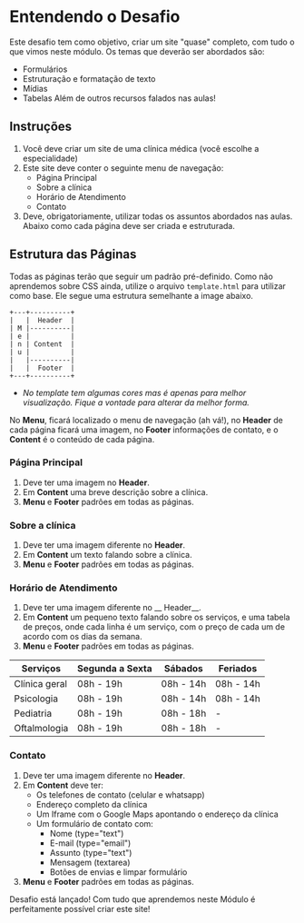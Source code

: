 # Entendendo o Desafio
 
Este desafio tem como objetivo, criar um site "quase" completo, com tudo o que vimos neste módulo. Os temas que deverão ser abordados são:
- Formulários
- Estruturação e formatação de texto
- Mídias
- Tabelas
Além de outros recursos falados nas aulas!
 
## Instruções
1. Você deve criar um site de uma clínica médica (você escolhe a especialidade)
2. Este site deve conter o seguinte menu de navegação:
    - Página Principal
    - Sobre a clínica
    - Horário de Atendimento
    - Contato
3. Deve, obrigatoriamente, utilizar todas os assuntos abordados nas aulas.
Abaixo como cada página deve ser criada e estruturada.

## Estrutura das Páginas
Todas as páginas terão que seguir um padrão pré-definido. Como não aprendemos sobre CSS ainda, utilize o arquivo `template.html` para utilizar como base. Ele segue uma estrutura semelhante a image abaixo.
```
+---+----------+
|   |  Header  |
| M |----------|
| e |          |
| n | Content  |
| u |          |
|   |----------|
|   |  Footer  |
+---+----------+
```
* _No template tem algumas cores mas é apenas para melhor visualização. Fique a vontade para alterar da melhor forma._

No __Menu__, ficará localizado o menu de navegação (ah vá!), no __Header__ de cada página ficará uma imagem, no __Footer__ informações de contato, e o __Content__ é o conteúdo de cada página.

### Página Principal
   1. Deve ter uma imagem no __Header__.
   2. Em __Content__ uma breve descrição sobre a clínica.
   3. __Menu__ e __Footer__ padrões em todas as páginas.

### Sobre a clínica
1. Deve ter uma imagem diferente no __Header__.
2. Em __Content__ um texto falando sobre a clínica.
3. __Menu__ e __Footer__ padrões em todas as páginas.

### Horário de Atendimento
1. Deve ter uma imagem diferente no __ Header__.
2. Em __Content__ um pequeno texto falando sobre os serviços, e uma tabela de preços, onde cada linha é um serviço, com o preço de cada um de acordo com os dias da semana.
3. __Menu__ e __Footer__ padrões em todas as páginas.

| Serviços      | Segunda a Sexta | Sábados   | Feriados  |
|---------------|-----------------|-----------|-----------|
| Clínica geral | 08h - 19h       | 08h - 14h | 08h - 14h |
| Psicologia    | 08h - 19h       | 08h - 14h | 08h - 14h |
| Pediatria     | 08h - 19h       | 08h - 18h | -         |
| Oftalmologia  | 08h - 19h       | 08h - 18h | -         |
 
### Contato
1. Deve ter uma imagem diferente no __Header__.
2. Em __Content__ deve ter:
    - Os telefones de contato (celular e whatsapp)
    - Endereço completo da clínica
    - Um Iframe com o Google Maps apontando o endereço da clínica
    - Um formulário de contato com:
        + Nome (type="text")
        + E-mail (type="email")
        + Assunto (type="text")
        + Mensagem (textarea)
        + Botões de envias e limpar formulário
3. __Menu__ e __Footer__ padrões em todas as páginas.

Desafio está lançado! Com tudo que aprendemos neste Módulo é perfeitamente possível criar este site!